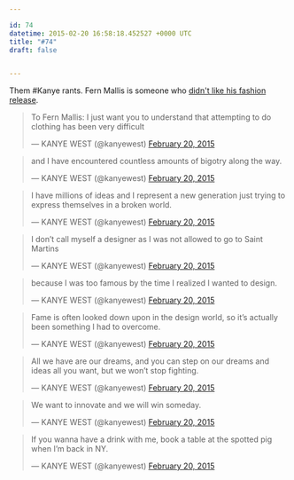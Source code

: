 ```yaml
---

id: 74
datetime: 2015-02-20 16:58:18.452527 +0000 UTC
title: "#74"
draft: false


---
```


Them #Kanye rants. Fern Mallis is someone who [didn't like his fashion release](http://www.designntrend.com/articles/40640/20150219/kanye-west-has-fans-and-haters-in-new-york-ny-fashion-week-creators-disses-him.htm).

<blockquote class="twitter-tweet" lang="en"><p>To Fern Mallis: I just want you to understand that attempting to do clothing has been very difficult</p>&mdash; KANYE WEST (@kanyewest) <a href="https://twitter.com/kanyewest/status/568799033189232640">February 20, 2015</a></blockquote>
<script async src="//platform.twitter.com/widgets.js" charset="utf-8"></script>

<blockquote class="twitter-tweet" lang="en"><p>and I have encountered countless amounts of bigotry along the way.</p>&mdash; KANYE WEST (@kanyewest) <a href="https://twitter.com/kanyewest/status/568799064843685888">February 20, 2015</a></blockquote>
<script async src="//platform.twitter.com/widgets.js" charset="utf-8"></script>

<blockquote class="twitter-tweet" lang="en"><p>I have millions of ideas and I represent a new generation just trying to express themselves in a broken world.</p>&mdash; KANYE WEST (@kanyewest) <a href="https://twitter.com/kanyewest/status/568799126965473281">February 20, 2015</a></blockquote>
<script async src="//platform.twitter.com/widgets.js" charset="utf-8"></script>

<blockquote class="twitter-tweet" lang="en"><p>I don’t call myself a designer as I was not allowed to go to Saint Martins</p>&mdash; KANYE WEST (@kanyewest) <a href="https://twitter.com/kanyewest/status/568799151686750208">February 20, 2015</a></blockquote>
<script async src="//platform.twitter.com/widgets.js" charset="utf-8"></script>

<blockquote class="twitter-tweet" lang="en"><p>because I was too famous by the time I realized I wanted to design.</p>&mdash; KANYE WEST (@kanyewest) <a href="https://twitter.com/kanyewest/status/568799174637985792">February 20, 2015</a></blockquote>
<script async src="//platform.twitter.com/widgets.js" charset="utf-8"></script>

<blockquote class="twitter-tweet" lang="en"><p>Fame is often looked down upon in the design world, so it’s actually been something I had to overcome.</p>&mdash; KANYE WEST (@kanyewest) <a href="https://twitter.com/kanyewest/status/568799196234387457">February 20, 2015</a></blockquote>
<script async src="//platform.twitter.com/widgets.js" charset="utf-8"></script>

<blockquote class="twitter-tweet" lang="en"><p>All we have are our dreams, and you can step on our dreams and ideas all you want, but we won’t stop fighting.</p>&mdash; KANYE WEST (@kanyewest) <a href="https://twitter.com/kanyewest/status/568799246226292737">February 20, 2015</a></blockquote>
<script async src="//platform.twitter.com/widgets.js" charset="utf-8"></script>

<blockquote class="twitter-tweet" lang="en"><p>We want to innovate and we will win someday.</p>&mdash; KANYE WEST (@kanyewest) <a href="https://twitter.com/kanyewest/status/568799361599082496">February 20, 2015</a></blockquote>
<script async src="//platform.twitter.com/widgets.js" charset="utf-8"></script>

<blockquote class="twitter-tweet" lang="en"><p>If you wanna have a drink with me, book a table at the spotted pig when I’m back in NY.</p>&mdash; KANYE WEST (@kanyewest) <a href="https://twitter.com/kanyewest/status/568799391571513344">February 20, 2015</a></blockquote>
<script async src="//platform.twitter.com/widgets.js" charset="utf-8"></script>
